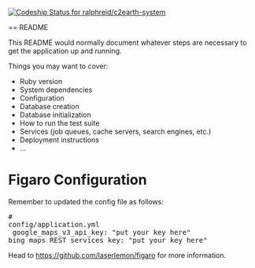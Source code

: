 [ ![Codeship Status for ralphreid/c2earth-system](https://www.codeship.io/projects/83eccdc0-f23e-0131-8cdf-3a452d4b28f8/status)](https://www.codeship.io/projects/27673)

== README

This README would normally document whatever steps are necessary to get the application up and running.

Things you may want to cover:

- Ruby version
- System dependencies
- Configuration
- Database creation
- Database initialization
- How to run the test suite
- Services (job queues, cache servers, search engines, etc.)
- Deployment instructions
- ...

Figaro Configuration
====================

Remember to updated the config file as follows:<pre># config/application.yml<br> google_maps_v3_api_key: "put your key here" bing_maps_REST_services_key: "put your key here"</pre> Head to https://github.com/laserlemon/figaro for more information.
